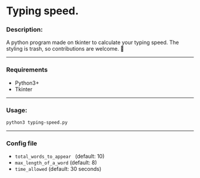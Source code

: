 # **Typing speed.**

### Description:
A python program made on tkinter to calculate your typing speed.
The styling is trash, so contributions are welcome. 🤗

___
### Requirements
* Python3+
* Tkinter

___
### Usage:
```sh
python3 typing-speed.py
```

___
### Config file
* `total_words_to_appear ` (default: 10)
* `max_length_of_a_word` (default: 8)
* `time_allowed` (default: 30 seconds)
